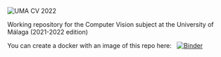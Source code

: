 ![UMA CV 2022](https://github.com/jotaraul/uma_cv_2022/blob/main/utils/logo_uma_cv_2022.png "UMA CV 2022 logo")

Working repository for the Computer Vision subject at the University of Málaga (2021-2022 edition)

You can create a docker with an image of this repo here: &nbsp; [![Binder](https://mybinder.org/badge_logo.svg)](https://mybinder.org/v2/gh/jotaraul/uma_cv_2022/master)
